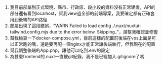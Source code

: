 1. 我目前部屬到正式環境，縣市、行政區、段小段的資料沒有正常建置，API的部分還有看到localhost，幫我view過全部的前端專案，我要確定都有正確套用到後端的API路徑
2. 部屬出現了這段錯誤，"WARN  Failed to load config ./.nuxt/nuxtui-tailwind.config.mjs due to the error below. Skipping.."，請幫我確認並修復
3. 幫我檢查一下docker-compose.yml，目前這樣的配置前後端在vps上面是可以正常跑的嗎，還是要再配一個nginx才能正常讓後端執行，但我現在的配置
4. 幫我調整後端的App.php，讓他可以吃到.env的設定
5. 為甚麼frontend的.nuxt一直被git紀錄，我不是已經加入.gitignore了嗎